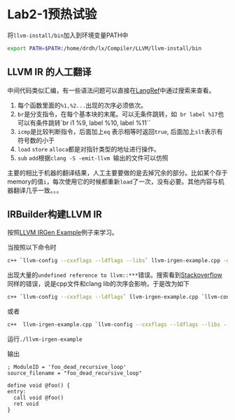 # Lab2-1预热试验

将`llvm-install/bin`加入到环境变量PATH中

```bash
export PATH=$PATH:/home/drdh/lx/Compiler/LLVM/llvm-install/bin
```

## LLVM IR 的人工翻译

中间代码类似汇编，有一些语法问题可以直接在[LangRef](http://llvm.org/docs/LangRef.html)中通过搜索来查看。

1. 每个函数里面的`%1,%2...`出现的次序必须依次。
2. `br`是分支指令，在每个基本块的末尾。可以无条件跳转，如` br label %17`也可以有条件跳转`br i1 %9, label %10, label %11``
3. `icmp`是比较判断指令，后面加上`eq` 表示相等时返回`true`, 后面加上`slt`表示有符号数的小于
4. `load` `store` `alloca`都是对指针类型的地址进行操作。
5. `sub` `add`根据`clang -S -emit-llvm `输出的文件可以仿照

主要的相比于机器的翻译结果，人工主要要做的是去掉冗余的部分。比如某个存于memory的值`i`，每次使用它的时候都重新`load`了一次，没有必要。其他内容与机器翻译几乎一致。。。

## IRBuilder构建LLVM IR

按照[LLVM IRGen Example](https://github.com/ustc-compiler/2017fall/tree/master/llvm-irgen-example)例子来学习。

当按照以下命令时

```bash
c++ `llvm-config --cxxflags --ldflags --libs` llvm-irgen-example.cpp -o llvm-irgen-example
```

出现大量的`undefined reference to llvm::***`错误。搜索看到[Stackoverflow](https://askubuntu.com/questions/732326/undefined-references-compiling-clang-tutorial-on-14-04-2)同样的错误，说是cpp文件和clang lib的次序会影响，于是改为如下

```bash
c++ `llvm-config --cxxflags --ldflags` llvm-irgen-example.cpp `llvm-config --libs --system-libs` -o llvm-irgen-example 
```

或者

```bash
c++  llvm-irgen-example.cpp `llvm-config --cxxflags --ldflags --libs --system-libs` -o llvm-irgen-example
```

运行`./llvm-irgen-example`

输出

```
; ModuleID = 'foo_dead_recursive_loop'
source_filename = "foo_dead_recursive_loop"

define void @foo() {
entry:
  call void @foo()
  ret void
}
```
